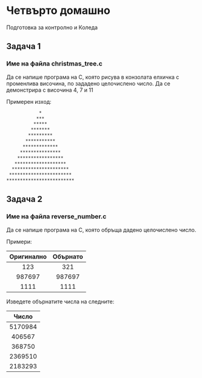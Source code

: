 # Четвърто домашно
Подготовка за контролно и Коледа

## Задача 1
### Име на файла christmas_tree.c
Да се напише програма на С, която рисува в конзолата елхичка с променлива височина, по зададено целочислено число. Да се демонстрира с височина 4, 7 и 11

Примерен изход:

```bash
            *
           ***
          *****
         *******
        *********
       ***********
      *************
     ***************
    *****************
   *******************
  *********************
 ***********************
*************************
```

## Задача 2
### Име на файла reverse_number.c
Да се напише програма на С, която обръща дадено целочислено число.

Примери:

| Оригинално   | Обърнато   |
| :----------: | :--------: |
| 123          | 321        |
| 987697       | 987697     |
| 1111         | 1111       |


Изведете обърнатите числа на следните:

| Число      |
| :--------: |
| 5170984    |
| 406567     |
| 368750     |
| 2369510    |
| 2183293    |
